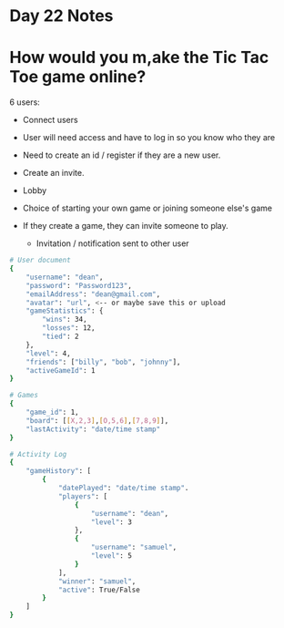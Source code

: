 # Day 22 Notes

# How would you m,ake the Tic Tac Toe game online?




6 users:
- Connect users
- User will need access and have to log in so you know who they are
- Need to create an id / register if they are a new user.
- Create an invite.

- Lobby
- Choice of starting your own game or joining someone else's game
- If they create a game, they can invite someone to play.
    - Invitation / notification sent to other user


```bash
# User document
{
    "username": "dean",
    "password": "Password123",
    "emailAddress": "dean@gmail.com",
    "avatar": "url", <-- or maybe save this or upload
    "gameStatistics": {
        "wins": 34,
        "losses": 12,
        "tied": 2
    },
    "level": 4,
    "friends": ["billy", "bob", "johnny"],
    "activeGameId": 1
}

# Games
{
    "game_id": 1,
    "board": [[X,2,3],[O,5,6],[7,8,9]],
    "lastActivity": "date/time stamp"
}

# Activity Log
{
    "gameHistory": [
        {
            "datePlayed": "date/time stamp".
            "players": [
                {
                    "username": "dean",
                    "level": 3
                },
                {
                    "username": "samuel",
                    "level": 5
                }
            ],
            "winner": "samuel",
            "active": True/False
        }
    ]
}
```
